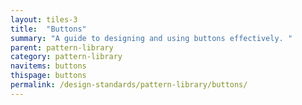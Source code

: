 ```yaml
---
layout: tiles-3
title:  "Buttons"
summary: "A guide to designing and using buttons effectively. "
parent: pattern-library
category: pattern-library
navitems: buttons
thispage: buttons
permalink: /design-standards/pattern-library/buttons/
---
```

